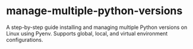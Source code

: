 # manage-multiple-python-versions
A step-by-step guide installing and managing multiple Python versions on Linux using Pyenv. Supports global, local, and virtual environment configurations.
